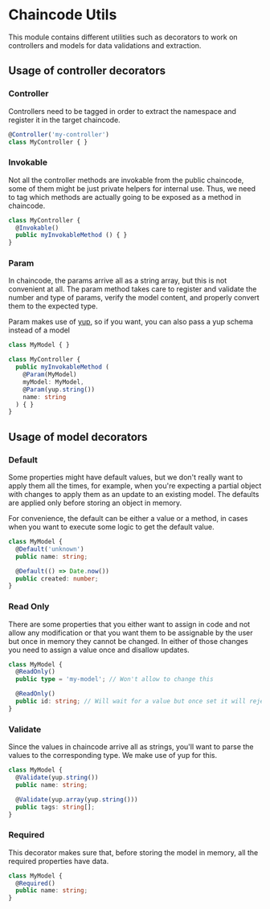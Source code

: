 # Chaincode Utils

This module contains different utilities such as decorators to work on controllers and models for data validations and extraction.

## Usage of controller decorators

### Controller

Controllers need to be tagged in order to extract the namespace and register it in the target chaincode.

```ts
@Controller('my-controller')
class MyController { }
```

### Invokable

Not all the controller methods are invokable from the public chaincode, some of them might be just private helpers for internal use. Thus, we need to tag which methods are actually going to be exposed as a method in chaincode.

```ts
class MyController {
  @Invokable()
  public myInvokableMethod () { }
}
```

### Param

In chaincode, the params arrive all as a string array, but this is not convenient at all. The param method takes care to register and validate the number and type of params, verify the model content, and properly convert them to the expected type.

Param makes use of [yup](https://github.com/jquense/yup), so if you want, you can also pass a yup schema instead of a model

```ts
class MyModel { }

class MyController {
  public myInvokableMethod (
    @Param(MyModel)
    myModel: MyModel,
    @Param(yup.string())
    name: string
  ) { }
}
```

## Usage of model decorators

### Default

Some properties might have default values, but we don't really want to apply them all the times, for example, when you're expecting a partial object with changes to apply them as an update to an existing model. The defaults are applied only before storing an object in memory.

For convenience, the default can be either a value or a method, in cases when you want to execute some logic to get the default value.

```ts
class MyModel {
  @Default('unknown')
  public name: string;

  @Default(() => Date.now())
  public created: number;
}
```

### Read Only

There are some properties that you either want to assign in code and not allow any modification or that you want them to be assignable by the user but once in memory they cannot be changed. In either of those changes you need to assign a value once and disallow updates.

```ts
class MyModel {
  @ReadOnly()
  public type = 'my-model'; // Won't allow to change this

  @ReadOnly()
  public id: string; // Will wait for a value but once set it will reject others
}
```

### Validate

Since the values in chaincode arrive all as strings, you'll want to parse the values to the corresponding type. We make use of yup for this.

```ts
class MyModel {
  @Validate(yup.string())
  public name: string;

  @Validate(yup.array(yup.string()))
  public tags: string[];
}
```

### Required

This decorator makes sure that, before storing the model in memory, all the required properties have data.

```ts
class MyModel {
  @Required()
  public name: string;
}
```

